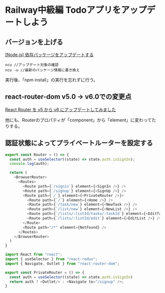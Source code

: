 # Railway中級編 Todoアプリをアップデートしよう

## バージョンを上げる

[[Node.js] 依存パッケージをアップデートする](https://blog.katsubemakito.net/nodejs/update-require-module)

```
ncu //アップデート対象の確認
ncu -u //最新のパッケージ情報に書き換え
```
実行後、「npm install」の実行を忘れずに行う。

## react-router-dom v5.0 -> v6.0での変更点

[React Router を v5 から v6 にアップデートしてみました](https://dev.classmethod.jp/articles/react-router-5to6/#toc-3)

他にも、Routerのプロパティが「component」から「element」に変わってたりする。

## 認証状態によってプライベートルーターを設定する

```JavaScript
export const Router = () => {
  const auth = useSelector((state) => state.auth.isSignIn);
  console.log(auth);

  return (
    <BrowserRouter>
      <Routes>
        <Route path={`/signin`} element={<SignIn />} />
        <Route path={`/signup`} element={<SignUp />} />
        <Route path={`/`} element={<PrivateRouter />}>
          <Route path={`/`} element={<Home />} />
          <Route path={`/task/new`} element={<NewTask />} />
          <Route path={`/list/new`} element={<NewList />} />
          <Route path={`/lists/:listId/tasks/:taskId`} element={<EditTask />} />
          <Route path={`/lists/:listId/edit`} element={<EditList />} />
        </Route>
        <Route path="/*" element={NotFound} />
      </Routes>
    </BrowserRouter>
  )
}
```

```JavaScript
import React from "react";
import { useSelector } from "react-redux";
import { Navigate, Outlet } from "react-router-dom";

export const PrivateRouter = () => {
  const auth = useSelector((state) => state.auth.isSignIn)
  return auth ? <Outlet/> : <Navigate to="/signup" />;
}
```